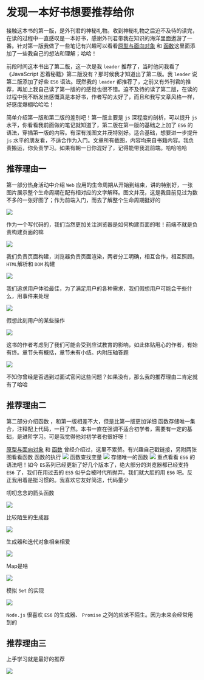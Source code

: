 # 发现一本好书想要推荐给你
接触这本书的第一版，是外刊君的神秘礼物。收到神秘礼物之后迫不及待的读完，在读的过程中一直感叹是一本好书，感谢外刊君带我在知识的海洋里面遨游了一番。针对第一版我做了一些笔记有兴趣可以看看[原型与面向对象](https://github.com/sunseekers/Article-CSS-HTML-JavaScript/blob/master/prototype.md) 和 [函数](https://github.com/sunseekers/Article-CSS-HTML-JavaScript/blob/master/Function.md)这里面添加了一些我自己的想法和理解；哈哈！

前段时间这本书出了第二版，这一次是我 `leader` 推荐了，当时他问我看了《JavaScript 忍着秘籍》第二版没有？那时候我才知道出了第二版。我 `leader` 说第二版添加了好些 `ES6` 语法。既然我的 `leader` 都推荐了，之前又有外刊君的推荐，再加上我自己读了第一版的的感觉也很不错。迫不及待的读了第二版，在读的过程中我不断发出感慨真是本好书，作者写的太好了，而且和我写文章风格一样，好感度爆棚哈哈哈！

简单介绍第一版和第二版的差别吧！第一版主要是 `js` 深程度的剖析，可以提升 `js` 水平，你看看我前面做的笔记就知道了，第二版在第一版的基础之上加了 `ES6` 的语法，穿插第一版的内容。有深有浅图文并茂特别好。适合基础，想要进一步提升 `js` 水平的朋友看，不适合作为入门。文章所有截图，内容均来自书籍内容。我负责搬运，你负责学习。如果有朝一日你混好了，记得能带我混前端。哈哈哈哈

## 推荐理由一
第一部分热身活动中介绍 `Web` 应用的生命周期从开始到结束，讲的特别好，一张图片展示整个生命周期在配有相对应的文字解释。图文并茂，这是我目前见过为数不多的一张好图了；作为前端入门，而去了解整个生命周期挺好的

<img src="img/浏览器生命周期.png">

作为一个写代码的，我们当然更加关注浏览器是如何构建页面的啦！前端不就是负责构建页面的嘛

<img src="img/页面构建.png">

我们负责页面构建，浏览器负责页面渲染，两者分工明确，相互合作，相互照顾。 `HTML`解析和 `DOM` 构建

<img src="img/HTML.png">

我们追求用户体验最佳，为了满足用户的各种需求，我们假想用户可能会干些什么，用事件来处理

<img src="img/事件处理.png">

假想此刻用户的某些操作

<img src="img/事件处理2.png">

这书的作者考虑到了我们可能会受到应试教育的影响，如此体贴用心的作者，有始有终。章节头有概括，章节未有小结。内附压轴答题

<img src="img/practice.png">

不知你曾经是否遇到过面试官问这些问题？如果没有，那么我的推荐理由二肯定就有了哈哈
## 推荐理由二
第二部分介绍函数 ，和第一版相差不大，但是比第一版更加详细
函数存储唯一集合，注释配上代码，一目了然。本书一直在强调不适合初学者，需要有一定的基础，是进阶学习。可是我觉得他对初学者也很好呀！

[原型与面向对象](https://github.com/sunseekers/Article-CSS-HTML-JavaScript/blob/master/prototype.md) 和 [函数](https://github.com/sunseekers/Article-CSS-HTML-JavaScript/blob/master/Function.md) 曾经介绍过，这里不累赘。有兴趣自己戳链接，另附两张图看看函数
函数的执行
<img src="img/this.png">
函数查找变量
<img src="img/var.png">
存储唯一的函数
<img src="img/storeImg.png">
重点看看 `ES6` 的语法吧！如今 `ES`系列已经更新了好几个版本了，绝大部分的浏览器都已经支持 `ES6` 了，我们在用过去的 `ES5` 似乎会被时代所抛弃。我们就大胆的用 `ES6` 吧。反正我用着是挺习惯的。我喜欢它友好简洁，代码量少

叨叨念念的箭头函数

<img src="img/=.png">

比较陌生的生成器

<img src="img/yield.png">

生成器和迭代对象相亲相爱

<img src="img/weapons.png">
 
Map是啥

<img src="img/Map.png">

模拟 `Set` 的实现

<img src="img/Set.png">

`Node.js` 很喜欢 `ES6` 的生成器、 `Promise` 之列的应该不陌生。因为未来会经常用到的

## 推荐理由三

上手学习就是最好的推荐

<img src="img/mulu.png">